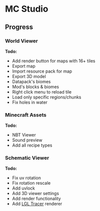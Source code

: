 # MC Studio

## Progress

### World Viewer
**Todo:**
* Add render button for maps with 16+ tiles
* Export map
* Import resource pack for map
* Export 3D model
* Datapack's biomes
* Mod's blocks & biomes
* Right click menu to reload tile
* Load only specific regions/chunks
* Fix holes in water

### Minecraft Assets
**Todo:**
* NBT Viewer
* Sound preview
* Add all recipe types

### Schematic Viewer
**Todo:**
* Fix uv rotation
* Fix rotation rescale
* Add uvlock
* Add 3D viewer settings
* Add render functionality
* Add [LGL Tracer](https://lgltracer.com) renderer
